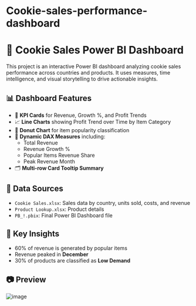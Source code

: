 # Cookie-sales-performance-dashboard
# 🍪 Cookie Sales Power BI Dashboard

This project is an interactive Power BI dashboard analyzing cookie sales performance across countries and products. It uses measures, time intelligence, and visual storytelling to drive actionable insights.

## 📊 Dashboard Features

- 🔹 **KPI Cards** for Revenue, Growth %, and Profit Trends
- 📈 **Line Charts** showing Profit Trend over Time by Item Category
- 🍩 **Donut Chart** for item popularity classification
- 🧮 **Dynamic DAX Measures** including:
  - Total Revenue
  - Revenue Growth %
  - Popular Items Revenue Share
  - Peak Revenue Month
- 🗂️ **Multi-row Card Tooltip Summary**

## 📂 Data Sources

- `Cookie Sales.xlsx`: Sales data by country, units sold, costs, and revenue
- `Product Lookup.xlsx`: Product details
- `PB_!.pbix`: Final Power BI Dashboard file

## 📌 Key Insights

- 60% of revenue is generated by popular items
- Revenue peaked in **December**
- 30% of products are classified as **Low Demand**


## 📷 Preview

![image](https://github.com/user-attachments/assets/becabcfc-d3ca-4414-adf4-d2f3317d3f33)

